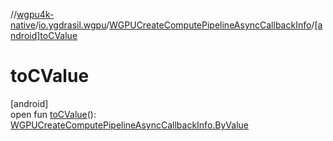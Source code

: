 //[wgpu4k-native](../../../index.md)/[io.ygdrasil.wgpu](../index.md)/[WGPUCreateComputePipelineAsyncCallbackInfo](index.md)/[[android]toCValue]([android]to-c-value.md)

# toCValue

[android]\
open fun [toCValue]([android]to-c-value.md)(): [WGPUCreateComputePipelineAsyncCallbackInfo.ByValue](../../io.ygdrasil.wgpu.android/-w-g-p-u-create-compute-pipeline-async-callback-info/-by-value/index.md)